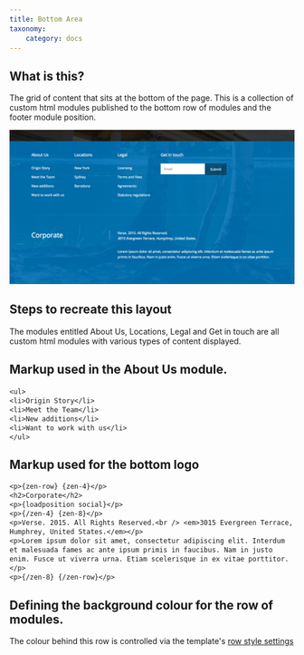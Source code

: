 ```yaml
---
title: Bottom Area
taxonomy:
    category: docs
---
```


## What is this?
The grid of content that sits at the bottom of the page. This is a collection of custom html modules published to the bottom row of modules and the footer module position.

![Bottom Area](/images/bottom/bottom.png)


## Steps to recreate this layout


The modules entitled About Us, Locations, Legal and Get in touch are all custom html modules with various types of content displayed.


## Markup used in the About Us module.

	<ul>
	<li>Origin Story</li>
	<li>Meet the Team</li>
	<li>New additions</li>
	<li>Want to work with us</li>
	</ul>


## Markup used for the bottom logo

	<p>{zen-row} {zen-4}</p>
	<h2>Corporate</h2>
	<p>{loadposition social}</p>
	<p>{/zen-4} {zen-8}</p>
	<p>Verse. 2015. All Rights Reserved.<br /> <em>3015 Evergreen Terrace, Humphrey, United States.</em></p>
	<p>Lorem ipsum dolor sit amet, consectetur adipiscing elit. Interdum et malesuada fames ac ante ipsum primis in faucibus. Nam in justo enim. Fusce ut viverra urna. Etiam scelerisque in ex vitae porttitor.</p>
	<p>{/zen-8} {/zen-row}</p>

## Defining the background colour for the row of modules.
The colour behind this row is controlled via the template's [row style settings](../../../theme-and-style/changing-row-styles)